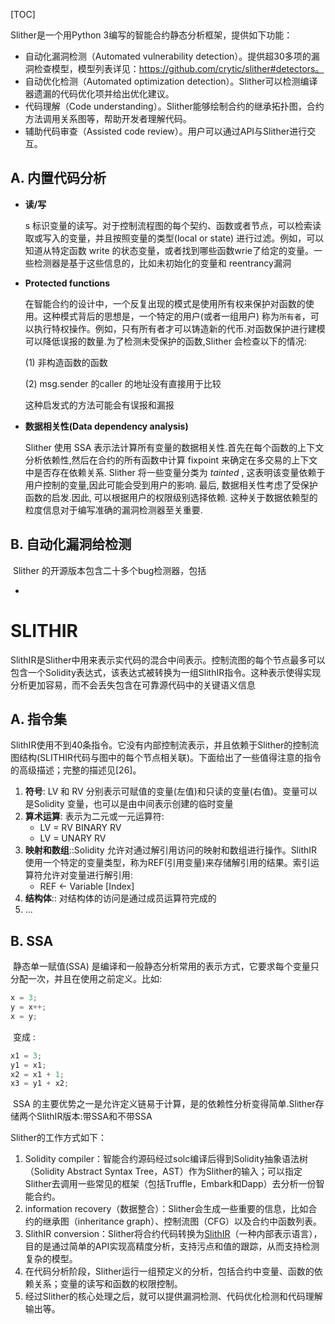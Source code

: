[TOC]

Slither是一个用Python 3编写的智能合约静态分析框架，提供如下功能：



- 自动化漏洞检测（Automated vulnerability detection）。提供超30多项的漏洞检查模型，模型列表详见：https://github.com/crytic/slither#detectors。
- 自动优化检测（Automated optimization detection）。Slither可以检测编译器遗漏的代码优化项并给出优化建议。
- 代码理解（Code understanding）。Slither能够绘制合约的继承拓扑图，合约方法调用关系图等，帮助开发者理解代码。
- 辅助代码审查（Assisted code review）。用户可以通过API与Slither进行交互。

## A. 内置代码分析

- **读/写**

  s 标识变量的读写。对于控制流程图的每个契约、函数或者节点，可以检索读取或写入的变量，并且按照变量的类型(local or state) 进行过滤。例如，可以知道从特定函数 write 的状态变量，或者找到哪些函数wrie了给定的变量。一些检测器是基于这些信息的，比如未初始化的变量和 reentrancy漏洞

- **Protected functions**

  在智能合约的设计中，一个反复出现的模式是使用所有权来保护对函数的使用。这种模式背后的思想是，一个特定的用户(或者一组用户) 称为`所有者`，可以执行特权操作。例如，只有所有者才可以铸造新的代币.对函数保护进行建模可以降低误报的数量.为了检测未受保护的函数,Slither 会检查以下的情况:

  (1) 非构造函数的函数

  (2) msg.sender 的caller 的地址没有直接用于比较

  这种启发式的方法可能会有误报和漏报

- **数据相关性(Data dependency analysis)**

  Slither 使用 SSA 表示法计算所有变量的数据相关性.首先在每个函数的上下文分析依赖性,然后在合约的所有函数中计算 fixpoint 来确定在多交易的上下文中是否存在依赖关系. Slither 将一些变量分类为 *tainted* , 这表明该变量依赖于用户控制的变量,因此可能会受到用户的影响. 最后, 数据相关性考虑了受保护函数的启发.因此, 可以根据用户的权限级别选择依赖. 这种关于数据依赖型的粒度信息对于编写准确的漏洞检测器至关重要.



## B. 自动化漏洞给检测

​		Slither 的开源版本包含二十多个bug检测器，包括

- 



# SLITHIR

​		SlithIR是Slither中用来表示实代码的混合中间表示。控制流图的每个节点最多可以包含一个Solidity表达式，该表达式被转换为一组SlithIR指令。这种表示使得实现分析更加容易，而不会丢失包含在可靠源代码中的关键语义信息

## A. 指令集

​		SlithIR使用不到40条指令。它没有内部控制流表示，并且依赖于Slither的控制流图结构(SLITHIR代码与图中的每个节点相关联)。下面给出了一些值得注意的指令的高级描述；完整的描述见[26]。

1. **符号**: LV 和 RV 分别表示可赋值的变量(左值)和只读的变量(右值)。变量可以是Solidity 变量，也可以是由中间表示创建的临时变量
2. **算术运算**: 表示为二元或一元运算符:
   - LV = RV BINARY RV
   - LV = UNARY RV
3. **映射和数组**::Solidity 允许对通过解引用访问的映射和数组进行操作。SlithIR使用一个特定的变量类型，称为REF(引用变量)来存储解引用的结果。索引运算符允许对变量进行解引用:
   -  REF ← Variable [Index]
4. **结构体**:: 对结构体的访问是通过成员运算符完成的
5. ...

## B. SSA

​		静态单一赋值(SSA) 是编译和一般静态分析常用的表示方式，它要求每个变量只分配一次，并且在使用之前定义。比如:

```C
x = 3;
y = x++;
x = y;
```

​		变成 :

```c
x1 = 3;
y1 = x1;
x2 = x1 + 1;
x3 = y1 + x2;
```

​		SSA 的主要优势之一是允许定义链易于计算，是的依赖性分析变得简单.Slither存储两个SlithIR版本:带SSA和不带SSA





















Slither的工作方式如下：



1. Solidity compiler：智能合约源码经过solc编译后得到Solidity抽象语法树（Solidity Abstract Syntax Tree，AST）作为Slither的输入；可以指定Slither去调用一些常见的框架（包括Truffle，Embark和Dapp）去分析一份智能合约。
2. information recovery（数据整合）：Slither会生成一些重要的信息，比如合约的继承图（inheritance graph）、控制流图（CFG）以及合约中函数列表。
3. SlithIR conversion：Slither将合约代码转换为[SlithIR](https://github.com/crytic/slither/wiki/SlithIR)（一种内部表示语言），目的是通过简单的API实现高精度分析，支持污点和值的跟踪，从而支持检测复杂的模型。
4. 在代码分析阶段，Slither运行一组预定义的分析，包括合约中变量、函数的依赖关系；变量的读写和函数的权限控制。
5. 经过Slither的核心处理之后，就可以提供漏洞检测、代码优化检测和代码理解输出等。